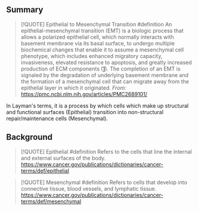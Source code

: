 
## Summary

> [!QUOTE] Epithelial to Mesenchymal Transition #definition 
> An epithelial-mesenchymal transition (EMT) is a biologic process that allows a polarized epithelial cell, which normally interacts with basement membrane via its basal surface, to undergo multiple biochemical changes that enable it to assume a mesenchymal cell phenotype, which includes enhanced migratory capacity, invasiveness, elevated resistance to apoptosis, and greatly increased production of ECM components ([1](https://pmc.ncbi.nlm.nih.gov/articles/PMC2689101/#B1)). The completion of an EMT is signaled by the degradation of underlying basement membrane and the formation of a mesenchymal cell that can migrate away from the epithelial layer in which it originated.
> *From:* https://pmc.ncbi.nlm.nih.gov/articles/PMC2689101/

In Layman's terms, it is a process by which cells which make up structural and functional surfaces (Epithelial) transition into non-structural repair/maintenance cells (Mesenchymal). 

## Background

> [!QUOTE] Epithelial #definition 
> Refers to the cells that line the internal and external surfaces of the body.
> https://www.cancer.gov/publications/dictionaries/cancer-terms/def/epithelial

> [!QUOTE] Mesenchymal #definition 
> Refers to cells that develop into connective tissue, blood vessels, and lymphatic tissue.
> https://www.cancer.gov/publications/dictionaries/cancer-terms/def/mesenchymal
